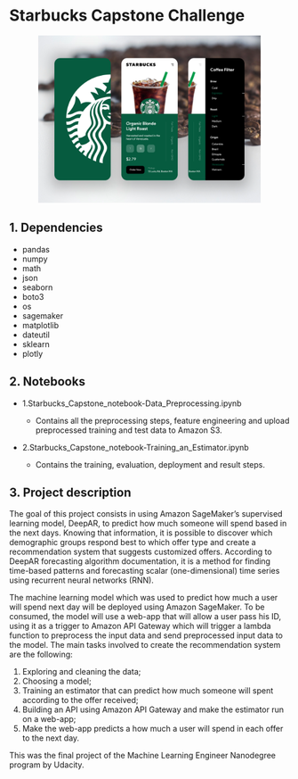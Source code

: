 # Starbucks Capstone Challenge

<p align="center"><img src="Starbucks_Rewards_App.png" width="400" height="300">

## 1. Dependencies

- pandas
- numpy
- math
- json
- seaborn
- boto3
- os
- sagemaker
- matplotlib
- dateutil
- sklearn 
- plotly

## 2. Notebooks

- 1.Starbucks_Capstone_notebook-Data_Preprocessing.ipynb
	- Contains all the preprocessing steps, feature engineering and 
	upload preprocessed training and test data to Amazon S3.

- 2.Starbucks_Capstone_notebook-Training_an_Estimator.ipynb
	- Contains the training, evaluation, deployment and result steps.


## 3. Project description

The goal of this project consists  in  using  Amazon  SageMaker’s  supervised learning  model,  DeepAR,  to  predict  how  much someone will spend based in the next days. Knowing that information, it is possible to discover which demographic groups respond best to which offer type and create a recommendation system that suggests customized offers. According to DeepAR forecasting algorithm documentation, it is a method for finding time-based patterns and forecasting scalar (one-dimensional) time series using recurrent neural networks (RNN).

The  machine learning model which was used to predict how much a user will spend next day will  be  deployed  using  Amazon  SageMaker. To be consumed, the model will use a web-app that will allow a user pass his ID, using it as a trigger to Amazon API Gateway which will trigger a lambda function to preprocess the input data and send preprocessed input data to the model. The main tasks involved to create the recommendation system are the following:

1.  Exploring and cleaning the data;
2.  Choosing a model;
3.  Training an estimator that can predict how much someone will spent 
according to the offer received;
4.  Building an API using Amazon API Gateway and make the estimator run on 
a web-app;
5.  Make the web-app predicts a how much a user will spend in each offer to 
the next day.

This was the final project of the Machine Learning Engineer Nanodegree program by Udacity.
